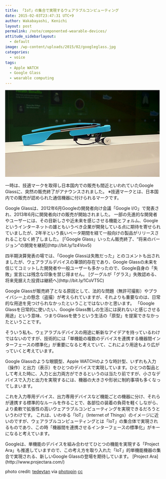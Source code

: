 ```yaml
---
title: 「IoT」の集合で実現するウェアラブルコンピューティング
date: 2015-02-03T23:47:31 UTC+9
author: Wakabayashi, Kenichi
layout: post
permalink: /note/componented-wearable-devices/
attitude_sidebarlayout:
  - default
image: /wp-content/uploads/2015/02/googleglass.jpg
categories:
  - voice
tags:
  - Apple WATCH
  - Google Glass
  - wearable computing
---
```

![Google Glass](/assets/images/2015/02/googleglass.jpg)
<p>
一時は、技適マークを取得し日本国内での販売も間近といわれていたGoogle Glassに、突然の販売終了がアナウンスされました。
※技適マークとは、日本国内での販売が認められた通信機器に付けられるマークです。
</p>
<p>
Google Glassは、2012年6月Googleの開発者向け会議「Google I/O」で発表され、2013年6月に開発者向けの販売が開始されました。
一部の先進的な開発者やユーザーには、その目新しさや近未来を感じさせる機能とフォルム、Googleというインターネットの雄ともいうべき企業が開発している点に期待を寄せられていましたが、2年半という長いベータ期間を経て一般向けの製品がリリースされることなく終了しました。
[「Google Glass」いったん販売終了、“将来のバージョン”の開発を継続](http://bit.ly/1z4Vov5)
</p>
<p>
四半期決算発表の場では、「Google Glassは失敗だった」とのコメントも出されましたが、ウェアラブルデバイスの筆頭的存在であり、Google Glassの未来を信じてコミットした開発者や一般ユーザーも多かったので、Google自身の「失敗」宣言には残念な印象を禁じ得ません。
[グーグルが「グラス」失敗認める、将来見据えた投資は継続へ](http://bit.ly/1CoVT5C)
</p>
<p>
Google Glassが販売終了となる原因として、法的な問題（無許可撮影）やプライバシー上の懸念（盗撮）が考えられていますが、それよりも重要なのは、日常的な用途を見つけられなかったということではないかと思います。
「Google Glassを日常的に使いたい、Google Glass無しの生活には戻れないと感じさせる用途」という意味、つまりGlassを使うという生活の「原型」を提案できなかったということです。
</p>
<p>
そういう私も、ウェアラブルデバイスの用途に斬新なアイデアを持っているわけではないのですが、技術的には「単機能の複数のデバイスを連携する機器間インターフェースの標準化」が重要になると考えていて、これにより用途もより広がっていくと考えています。
</p>
<p>
Google Glassのような眼鏡型、Apple WATCHのような時計型、いずれも入力（操作）と出力（表示）をひとつのデバイスで実現しています。ひとつの製品として考えた時に、入力と出力両方ができるというのは当たり前ですが、小さなデバイスで入力と出力を実現するには、機器の大きさや形状に制約事項も多くなってしまいます。
</p>
<p>
これを入力専用デバイス、出力専用デバイスなど機能ごとの機器に分け、それらが連携する標準的なルールを作ることで、各部位の装着の負荷を軽くしながら、より柔軟で拡張性の高いウェアラブルコンピューティングを実現できるだろうというわけです。
これは、いわゆる「IoT」（Internet of Things）のイメージに近いのですが、ウェアラブルコンピューティングとは「IoT」の集合体で実現されるものであり、この時「機器間を連携させるインターフェースの標準化」がキーになると考えています。
</p>
<p>
Googleは、単機能のデバイスを組み合わせてひとつの機能を実現する「Project Ara」も推進していますので、この考え方を取り入れた「IoT」的単機能機器の集合で実現される、新しいGoogle Glassの登場を期待しています。
[Project Ara](http://www.projectara.com/)
</p>

photo credit: [tedeytan](https://www.flickr.com/photos/taedc/12120186215/) via [photopin](http://photopin.com) [cc](http://creativecommons.org/licenses/by-sa/2.0/)